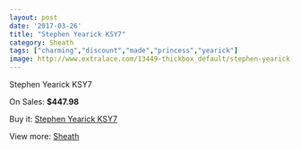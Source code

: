 ```yaml
---
layout: post
date: '2017-03-26'
title: "Stephen Yearick KSY7"
category: Sheath
tags: ["charming","discount","made","princess","yearick"]
image: http://www.extralace.com/13449-thickbox_default/stephen-yearick-ksy7.jpg
---
```

Stephen Yearick KSY7

On Sales: **$447.98**
<a href="https://www.extralace.com/sheath/6352-stephen-yearick-ksy7.html"><amp-img layout="responsive" width="600" height="600" src="//www.extralace.com/13449-thickbox_default/stephen-yearick-ksy7.jpg" alt="Stephen Yearick KSY7 0" /></a>
<a href="https://www.extralace.com/sheath/6352-stephen-yearick-ksy7.html"><amp-img layout="responsive" width="600" height="600" src="//www.extralace.com/13451-thickbox_default/stephen-yearick-ksy7.jpg" alt="Stephen Yearick KSY7 1" /></a>
<a href="https://www.extralace.com/sheath/6352-stephen-yearick-ksy7.html"><amp-img layout="responsive" width="600" height="600" src="//www.extralace.com/13450-thickbox_default/stephen-yearick-ksy7.jpg" alt="Stephen Yearick KSY7 2" /></a>

Buy it: [Stephen Yearick KSY7](https://www.extralace.com/sheath/6352-stephen-yearick-ksy7.html "Stephen Yearick KSY7")

View more: [Sheath](https://www.extralace.com/7-sheath "Sheath")